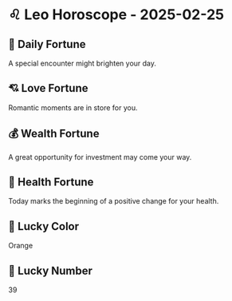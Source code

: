# ♌ Leo Horoscope - 2025-02-25

## 🎯 Daily Fortune

A special encounter might brighten your day.

## 💘 Love Fortune

Romantic moments are in store for you.

## 💰 Wealth Fortune

A great opportunity for investment may come your way.

## 🌱 Health Fortune

Today marks the beginning of a positive change for your health.

## 🎨 Lucky Color

Orange

## 🔢 Lucky Number

39
